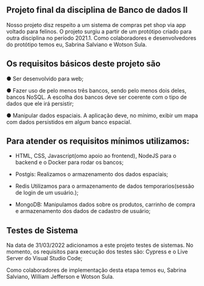 ## Projeto final da disciplina de Banco de dados II

Nosso projeto disz respeito a um sistema de compras pet shop via app voltado para felinos. O projeto surgiu a partir de um protótipo criado para outra disciplina no período 2021.1. Como colaboradores e desenvolvedores do protótipo temos eu, Sabrina Salviano e Wotson Sula.

## Os requisitos básicos deste projeto são


● Ser desenvolvido para web;

● Fazer uso de pelo menos três bancos, sendo pelo menos dois deles, bancos NoSQL. A
escolha dos bancos deve ser coerente com o tipo de dados que ele irá persistir;

● Manipular dados espaciais. A aplicação deve, no mínimo, exibir um mapa com dados
persistidos em algum banco espacial.

## Para atender os requisitos mínimos utilizamos: 

- HTML, CSS, Javascript(omo apoio ao frontend), NodeJS para o backend e o Docker para rodar os bancos; 


- Postgis: Realizamos o armazenamento dos dados espaciais;


- Redis Utilizamos para o armazenamento de dados temporarios(sessão de login de um usuário.); 


- MongoDB: Manipulamos dados sobre os produtos, carrinho de compra e armazenamento dos dados de cadastro de usuário;

## Testes de Sistema

Na data de 31/03/2022 adicionamos a este projeto testes de sistemas. No momento, os requisitos para execução dos testes são:
Cypress e o Live Server do Visual Studio Code;

Como colaboradores de implementação desta etapa temos eu, Sabrina Salviano, William Jefferson e Wotson Sula.
